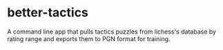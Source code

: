 # better-tactics
A command line app that pulls tactics puzzles from lichess's database by rating range and exports them to PGN format for training.